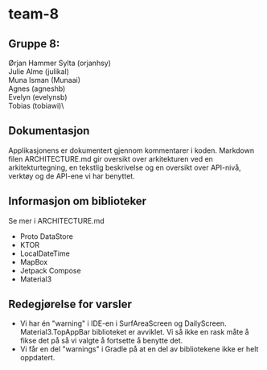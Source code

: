 # team-8
## Gruppe 8:
Ørjan Hammer Sylta (orjanhsy)\
Julie Alme  (julikal)\
Muna Isman (Munaai)\
Agnes (agneshb)\
Evelyn (evelynsb)\
Tobias (tobiawi)\


## Dokumentasjon
Applikasjonens er dokumentert gjennom kommentarer i koden. Markdown filen ARCHITECTURE.md gir oversikt over arkitekturen ved en arkitekturtegning, en tekstlig beskrivelse og en oversikt over API-nivå, verktøy og de API-ene vi har benyttet.


## Informasjon om biblioteker
Se mer i ARCHITECTURE.md

* Proto DataStore
* KTOR
* LocalDateTime
* MapBox
* Jetpack Compose
* Material3

## Redegjørelse for varsler
* Vi har én "warning" i IDE-en i SurfAreaScreen og DailyScreen.  Material3.TopAppBar biblioteket er avviklet. Vi så ikke en rask måte å fikse det på så vi valgte å fortsette å benytte det.
* Vi får en del "warnings" i Gradle på at en del av bibliotekene ikke er helt oppdatert. 
